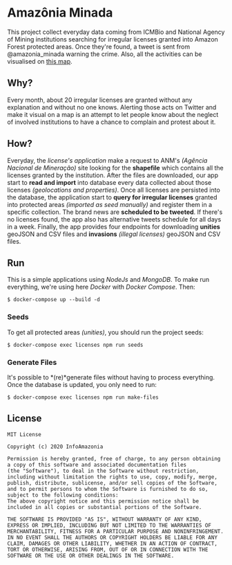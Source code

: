 # Amazônia Minada
This project collect everyday data coming from ICMBio and National Agency of Mining institutions searching for irregular licenses granted into Amazon Forest protected areas. Once they're found, a tweet is sent from @amazonia_minada warning the crime. Also, all the activities can be visualised on [this map](https://infoamazonia.org/pt/embed/?map_only=1&map_id=20394&width=960&height=480).


## Why?
Every month, about 20 irregular licenses are granted without any explanation and without no one knows. Alerting those acts on Twitter and make it visual on a map is an attempt to let people know about the neglect of involved institutions to have a chance to complain and protest about it.

## How?
Everyday, the *license's application* make a request to ANM's *(Agência Nacional de Mineração)* site looking for the **shapefile** which contains all the licenses granted by the institution. After the files are downloaded, our app start to **read and import** into database every data collected about those licenses *(geolocations and properties)*. Once all licenses are persisted into the database, the application start to **query for irregular licenses** granted into protected areas *(imported as seed manually)* and register them in a specific collection. The brand news are **scheduled to be tweeted**. If there's no licenses found, the app also has alternative tweets schedule for all days in a week. Finally, the app provides four endpoints for downloading **unities** geoJSON and CSV files and **invasions** *(illegal licenses)* geoJSON and CSV files.

## Run
This is a simple applications using *NodeJs* and *MongoDB*. To make run everything, we're using here *Docker* with *Docker Compose*. Then:

    $ docker-compose up --build -d

### Seeds
To get all protected areas *(unities)*, you should run the project seeds:

    $ docker-compose exec licenses npm run seeds

### Generate Files
It's possible to *(re)*generate files without having to process everything. Once the database is updated, you only need to run:

    $ docker-compose exec licenses npm run make-files


## License

```
MIT License

Copyright (c) 2020 InfoAmazonia

Permission is hereby granted, free of charge, to any person obtaining
a copy of this software and associated documentation files 
(the "Software"), to deal in the Software without restriction,
including without limitation the rights to use, copy, modify, merge,
publish, distribute, sublicense, and/or sell copies of the Software,
and to permit persons to whom the Software is furnished to do so,
subject to the following conditions:
The above copyright notice and this permission notice shall be
included in all copies or substantial portions of the Software.

THE SOFTWARE IS PROVIDED "AS IS", WITHOUT WARRANTY OF ANY KIND,
EXPRESS OR IMPLIED, INCLUDING BUT NOT LIMITED TO THE WARRANTIES OF
MERCHANTABILITY, FITNESS FOR A PARTICULAR PURPOSE AND NONINFRINGEMENT.
IN NO EVENT SHALL THE AUTHORS OR COPYRIGHT HOLDERS BE LIABLE FOR ANY
CLAIM, DAMAGES OR OTHER LIABILITY, WHETHER IN AN ACTION OF CONTRACT,
TORT OR OTHERWISE, ARISING FROM, OUT OF OR IN CONNECTION WITH THE
SOFTWARE OR THE USE OR OTHER DEALINGS IN THE SOFTWARE.

```
